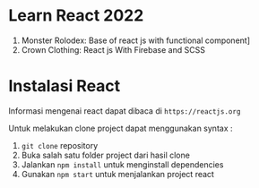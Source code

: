 # Learn React 2022

1. Monster Rolodex: Base of react js with functional component]
2. Crown Clothing: React js With Firebase and SCSS

# Instalasi React
Informasi mengenai react dapat dibaca di `https://reactjs.org`

Untuk melakukan clone project dapat menggunakan syntax :
1. `git clone` repository
2. Buka salah satu folder project dari hasil clone
3. Jalankan `npm install` untuk menginstall dependencies
4. Gunakan `npm start` untuk menjalankan project react
